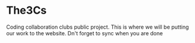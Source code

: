 # The3Cs
Coding collaboration clubs public project. This is where we will be putting our work to the website. Dn't forget to sync when you are done
